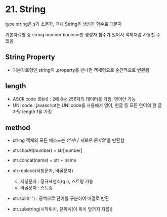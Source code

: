 # 21. String

type string은 s가 소문자, 객체 String은 생성자 함수로 대문자

기본자료형 중 string number boolean만 생성자 함수가 있어서 객체처럼 사용할 수 있음

## String Property

- 기본자료형인 string이 .property를 만나면 객체형으로 순간적으로 변환됨

## length
- ASCII code (8bit) : 2에 8승 256개의 데이터를 가짐, 영어만 가능
- UNI code : javascript는 UNI code를 사용해서 영어, 한글 등 모든 언어의 한 글자당 length 1을 가짐

## method
- string 객체의 모든 메소드는 *언제나 새로운 문자열* 을 반환함

- str.charAt(number) = str[number]
- str.concat(name) = str + name
- str.replace(서칭문자, 바꿀문자)
  - 서칭문자 : 정규표현식(g i), 스트링 가능
  - 바꿀문자 : 스트링
- str.split(' ') : 공백으로 단어를 구분하여 배열로 반환
- str.substring(시작위치, 끝위치(이 위치 앞까지 자름))